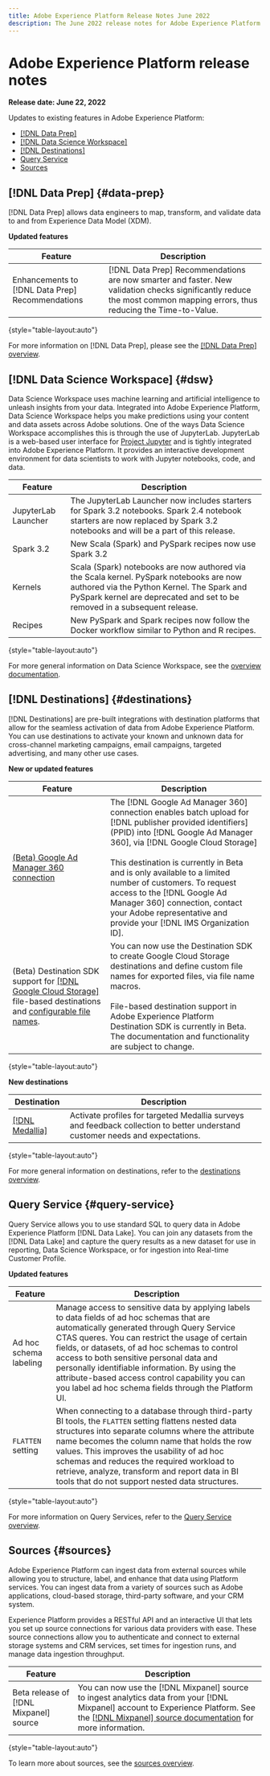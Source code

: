 ```yaml
---
title: Adobe Experience Platform Release Notes June 2022
description: The June 2022 release notes for Adobe Experience Platform.
---
```

# Adobe Experience Platform release notes 

**Release date: June 22, 2022**

Updates to existing features in Adobe Experience Platform:

- [[!DNL Data Prep]](#data-prep)
- [[!DNL Data Science Workspace]](#dsw)
- [[!DNL Destinations]](#destinations)
- [Query Service](#query-service)
- [Sources](#sources)

## [!DNL Data Prep] {#data-prep}

[!DNL Data Prep] allows data engineers to map, transform, and validate data to and from Experience Data Model (XDM).

**Updated features**

| Feature | Description | 
| --- | --- |
| Enhancements to [!DNL Data Prep] Recommendations | [!DNL Data Prep] Recommendations are now smarter and faster. New validation checks significantly reduce the most common mapping errors, thus reducing the Time-to-Value. |

{style="table-layout:auto"}

For more information on [!DNL Data Prep], please see the [[!DNL Data Prep] overview](../../data-prep/home.md).

## [!DNL Data Science Workspace] {#dsw}

Data Science Workspace uses machine learning and artificial intelligence to unleash insights from your data. Integrated into Adobe Experience Platform, Data Science Workspace helps you make predictions using your content and data assets across Adobe solutions. One of the ways Data Science Workspace accomplishes this is through the use of JupyterLab. JupyterLab is a web-based user interface for <a href="https://jupyter.org/" target="_blank">Project Jupyter</a> and is tightly integrated into Adobe Experience Platform. It provides an interactive development environment for data scientists to work with Jupyter notebooks, code, and data.

| Feature | Description |
| --- | --- |
| JupyterLab Launcher | The JupyterLab Launcher now includes starters for Spark 3.2 notebooks. Spark 2.4 notebook starters are now replaced by Spark 3.2 notebooks and will be a part of this release. |
| Spark 3.2 | New Scala (Spark) and PySpark recipes now use Spark 3.2 |
| Kernels | Scala (Spark) notebooks are now authored via the Scala kernel. PySpark notebooks are now authored via the Python Kernel. The Spark and PySpark kernel are deprecated and set to be removed in a subsequent release. |
| Recipes | New PySpark and Spark recipes now follow the Docker workflow similar to Python and R recipes. |

{style="table-layout:auto"}

For more general information on Data Science Workspace, see the [overview documentation](../../data-science-workspace/home.md).

## [!DNL Destinations] {#destinations}

[!DNL Destinations] are pre-built integrations with destination platforms that allow for the seamless activation of data from Adobe Experience Platform. You can use destinations to activate your known and unknown data for cross-channel marketing campaigns, email campaigns, targeted advertising, and many other use cases.

**New or updated features**

| Feature | Description |
| ----------- | ----------- |
| [(Beta) Google Ad Manager 360 connection](../../destinations/catalog/advertising/google-ad-manager-360-connection.md) | The [!DNL Google Ad Manager 360] connection enables batch upload for [!DNL publisher provided identifiers] (PPID) into [!DNL Google Ad Manager 360], via [!DNL Google Cloud Storage] <br><br>This destination is currently in Beta and is only available to a limited number of customers. To request access to the [!DNL Google Ad Manager 360] connection, contact your Adobe representative and provide your [!DNL IMS Organization ID]. |
| (Beta) Destination SDK support for [[!DNL Google Cloud Storage]](../../destinations/destination-sdk/server-and-file-configuration.md#gcs-example) file-based destinations and [configurable file names](../../destinations/destination-sdk/file-based-destination-configuration.md#file-name-configuration). | You can now use the Destination SDK to create Google Cloud Storage destinations and define custom file names for exported files, via file name macros. <br><br> File-based destination support in Adobe Experience Platform Destination SDK is currently in Beta. The documentation and functionality are subject to change.|

{style="table-layout:auto"}

**New destinations**

| Destination | Description |
| ----------- | ----------- |
| [[!DNL Medallia]](/help/destinations/catalog/voice/medallia-connector.md) | Activate profiles for targeted Medallia surveys and feedback collection to better understand customer needs and expectations. |

{style="table-layout:auto"}

For more general information on destinations, refer to the [destinations overview](../../destinations/home.md).

## Query Service {#query-service}

Query Service allows you to use standard SQL to query data in Adobe Experience Platform [!DNL Data Lake]. You can join any datasets from the [!DNL Data Lake] and capture the query results as a new dataset for use in reporting, Data Science Workspace, or for ingestion into Real-time Customer Profile.

**Updated features**

| Feature | Description |
| --- | --- |
| Ad hoc schema labeling | Manage access to sensitive data by applying labels to data fields of ad hoc schemas that are automatically generated through Query Service CTAS queres. You can restrict the usage of certain fields, or datasets, of ad hoc schemas to control access to both sensitive personal data and personally identifiable information. By using the attribute-based access control capability you can you label ad hoc schema fields through the Platform UI. |
| `FLATTEN` setting | When connecting to a database through third-party BI tools, the `FLATTEN` setting flattens nested data structures into separate columns where the attribute name becomes the column name that holds the row values. This improves the usability of ad hoc schemas and reduces the required workload to retrieve, analyze, transform and report data in BI tools that do not support nested data structures. |

{style="table-layout:auto"}

For more information on Query Services, refer to the [Query Service overview](../../query-service/home.md).

## Sources {#sources}

Adobe Experience Platform can ingest data from external sources while allowing you to structure, label, and enhance that data using Platform services. You can ingest data from a variety of sources such as Adobe applications, cloud-based storage, third-party software, and your CRM system.

Experience Platform provides a RESTful API and an interactive UI that lets you set up source connections for various data providers with ease. These source connections allow you to authenticate and connect to external storage systems and CRM services, set times for ingestion runs, and manage data ingestion throughput.

| Feature | Description |
| --- | --- |
| Beta release of [!DNL Mixpanel] source | You can now use the [!DNL Mixpanel] source to ingest analytics data from your [!DNL Mixpanel] account to Experience Platform. See the [[!DNL Mixpanel] source documentation](../../sources/connectors/analytics/mixpanel.md) for more information. |

{style="table-layout:auto"}

To learn more about sources, see the [sources overview](../../sources/home.md).
